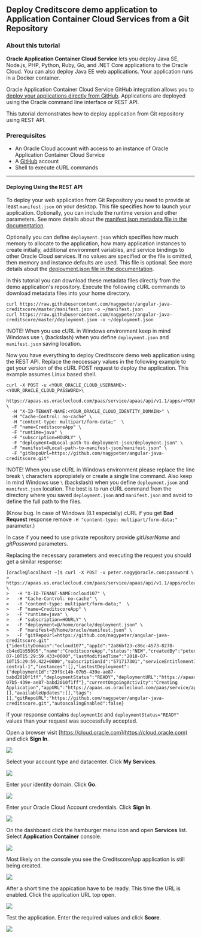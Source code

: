 ## Deploy Creditscore demo application to Application Container Cloud Services from a Git Repository ##

### About this tutorial ###
**Oracle Application Container Cloud Service** lets you deploy Java SE, Node.js, PHP, Python, Ruby, Go, and .NET Core applications to the Oracle Cloud. You can also deploy Java EE web applications. Your application runs in a Docker container.

Oracle Application Container Cloud Service GitHub integration allows you to [deploy your applications directly from GitHub](https://docs.oracle.com/en/cloud/paas/app-container-cloud/dvcjv/preparing-application-stored-github-deployment.html). Applications are deployed using the Oracle command line interface or REST API.

This tutorial demonstrates how to deploy application from Git repository using REST API.

### Prerequisites ###

- An Oracle Cloud account with access to an instance of Oracle Application Container Cloud Service
- A [GitHub](https://github.com/) account
- Shell to execute cURL commands

----
#### Deploying Using the REST API ####

To deploy your web application from Git Repository you need to provide at least `manifest.json` on your desktop. This file specifies how to launch your application. Optionally, you can include the runtime version and other parameters. See more details about the [manifest.json metadata file in the documentation](https://docs.oracle.com/en/cloud/paas/app-container-cloud/dvcjv/creating-manifest-json-file.html).

Optionally you can define `deployment.json` which specifies how much memory to allocate to the application, how many application instances to create initially, additional environment variables, and service bindings to other Oracle Cloud services. If no values are specified or the file is omitted, then memory and instance defaults are used. This file is optional. See more details about the [deployment.json file in the documentation](https://docs.oracle.com/en/cloud/paas/app-container-cloud/dvcjv/creating-deployment-json-file.html).

In this tutorial you can download these metadata files directly from the demo application's repository. Execute the following cURL commands to download metadata files into your home directory.

	curl https://raw.githubusercontent.com/nagypeter/angular-java-creditscore/master/manifest.json -o ~/manifest.json
	curl https://raw.githubusercontent.com/nagypeter/angular-java-creditscore/master/deployment.json -o ~/deployment.json

!NOTE! When you use cURL in Windows environment keep in mind Windows use `\` (backslash) when you define `deployment.json` and `manifest.json` saving location.

Now you have everything to deploy Creditscore demo web application using the REST API. Replace the neccessary values in the following example to get your version of the cURL POST request  to deploy the application. This example assumes Linux based shell.

	curl -X POST -u <YOUR_ORACLE_CLOUD_USERNAME>:<YOUR_ORACLE_CLOUD_PASSWORD>\
	  https://apaas.us.oraclecloud.com/paas/service/apaas/api/v1.1/apps/<YOUR_ORACLE_CLOUD_IDENTITY_DOMAIN> \
	  -H "X-ID-TENANT-NAME:<YOUR_ORACLE_CLOUD_IDENTITY_DOMAIN>" \
	  -H "Cache-Control: no-cache" \
	  -H "content-type: multipart/form-data;"  \
	  -F "name=CreditscoreApp" \
	  -F "runtime=java" \
	  -F "subscription=HOURLY" \
	  -F "deployment=@Local-path-to-deployment-json/deployment.json" \
	  -F "manifest=@Local-path-to-manifest-json/manifest.json" \
	  -F "gitRepoUrl=https://github.com/nagypeter/angular-java-creditscore.git"

!NOTE! When you use cURL in Windows environment please replace the line break `\` characters appropiately or create a single line command. Also keep in mind Windows use `\` (backslash) when you define `deployment.json` and `manifest.json` location. The best is to run cURL command from the directory where you saved `deployment.json` and `manifest.json` and avoid to define the full path to the files.

(Know bug. In case of Windows (8.1 especially) cURL if you get **Bad Request** response remove `-H "content-type: multipart/form-data;"` parameter.)

In case if you need to use private repository provide *gitUserName* and *gitPassword* parameters.

Replacing the necessary parameters and executing the request you should get a similar response:

	[oracle@localhost ~]$ curl -X POST -u peter.nagy@oracle.com:password \
	> https://apaas.us.oraclecloud.com/paas/service/apaas/api/v1.1/apps/ocloud107 \
	>   -H "X-ID-TENANT-NAME:ocloud107" \
	>   -H "Cache-Control: no-cache" \
	>   -H "content-type: multipart/form-data;"  \
	>   -F "name=CreditscoreApp" \
	>   -F "runtime=java" \
	>   -F "subscription=HOURLY" \
	>   -F "deployment=@/home/oracle/deployment.json" \
	>   -F "manifest=@/home/oracle/manifest.json" \
	>   -F "gitRepoUrl=https://github.com/nagypeter/angular-java-creditscore.git"
	{"identityDomain":"ocloud107","appId":"2a86bf23-c86c-4573-8278-cb4cd1b55095","name":"CreditscoreApp","status":"NEW","createdBy":"peter.nagy@oracle.com","creationTime":"2018-07-10T15:29:59.433+0000","lastModifiedTime":"2018-07-10T15:29:59.422+0000","subscriptionId":"571717301","serviceEntitlementId":"571717764","subscriptionType":"MONTHLY","isClustered":false,"requiresAntiAffinity":false,"type":"web","region":"uscom-central-1","instances":[],"lastestDeployment":{"deploymentId":"29f9c14b-07b5-439e-ae87-babd2010f1ff","deploymentStatus":"READY","deploymentURL":"https://apaas.us.oraclecloud.com/paas/service/apaas/api/v1.1/apps/ocloud107/CreditscoreApp/deployments/29f9c14b-07b5-439e-ae87-babd2010f1ff"},"currentOngoingActivity":"Creating Application","appURL":"https://apaas.us.oraclecloud.com/paas/service/apaas/api/v1.1/apps/ocloud107/CreditscoreApp","message":[],"availableUpdates":[],"tags":[],"gitRepoURL":"https://github.com/nagypeter/angular-java-creditscore.git","autoscalingEnabled":false}

If your response contains `deploymentId` and `deploymentStatus="READY"` values than your request was successfully accepted.

Open a browser visit [https://cloud.oracle.com](https://cloud.oracle.com) and click **Sign In**.

![](images/01.cloud.oracle.png)

Select your account type and datacenter. Click **My Services**.

![](images/02.cloud.account.details.png)

Enter your identity domain. Click **Go**.

![](images/03.domain.png)

Enter your Oracle Cloud Account credentials. Click **Sign In**.

![](images/04.credentials.png)

On the dashboard click the hamburger menu icon and open **Services** list. Select **Application Container** console.

![](images/05.select.accs.png)

Most likely on the console you see the CreditscoreApp application is still being created.

![](images/06.accs.console.png)

After a short time the appication have to be ready. This time the URL is enabled. Click the application URL top open.

![](images/07.application.ready.png)

Test the application. Enter the required values and click **Score**.

![](images/08.test.application.png)
